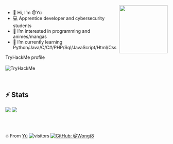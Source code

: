 <img  width="150" align="right" src="https://pbs.twimg.com/media/EyNX1CpXEAENhDg?format=jpg&name=large">

- 👋 Hi, I’m @Yù
- 💻 Apprentice developer and cybersecurity students
- 👀 I’m interested in programming and animes/mangas
- 🌱 I’m currently learning Python/Java/C/C#/PHP/Sql/JavaScript/Html/Css


TryHackMe profile</br></br>
<img src="https://tryhackme-badges.s3.amazonaws.com/Wongt8.png" alt="TryHackMe">

</br>

## ⚡ Stats

<img  src="https://github-readme-stats.vercel.app/api?username=Wongt8&show_icons=true&theme=radical"/>

<img src="https://github-readme-stats.vercel.app/api/top-langs/?username=Wongt8&hide=javascript,html"/>

</br></br>

🔥 From [Yù](https://github.com/Wongt8)
![visitors](https://visitor-badge.glitch.me/badge?page_id=Wongt8)
[![GitHub: @Wongt8](https://img.shields.io/github/followers/Wongt8?label=follow&style=social)](https://github.com/Wongt8)


<!---
Wongt8/Wongt8 is a ✨ special ✨ repository because its `README.md` (this file) appears on your GitHub profile.
You can click the Preview link to take a look at your changes.
--->
